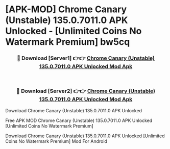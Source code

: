 # [APK-MOD] Chrome Canary (Unstable) 135.0.7011.0 APK Unlocked - [Unlimited Coins No Watermark Premium] bw5cq



<div align="center">
<h3>🔴 Download [Server1] 👉👉 <a href="https://momento.my/?title=Chrome_Canary_(Unstable)_135.0.7011.0_APK_Unlocked">Chrome Canary (Unstable) 135.0.7011.0 APK Unlocked Mod Apk</a></h3><br>

<h3>🔴 Download [Server2] 👉👉 <a href="https://momento.my/?title=Chrome_Canary_(Unstable)_135.0.7011.0_APK_Unlocked">Chrome Canary (Unstable) 135.0.7011.0 APK Unlocked Mod Apk</a></h3>
</div>



Download Chrome Canary (Unstable) 135.0.7011.0 APK Unlocked 

Free APK MOD Chrome Canary (Unstable) 135.0.7011.0 APK Unlocked [Unlimited Coins No Watermark Premium]

Download Chrome Canary (Unstable) 135.0.7011.0 APK Unlocked [Unlimited Coins No Watermark Premium] Mod For Android
